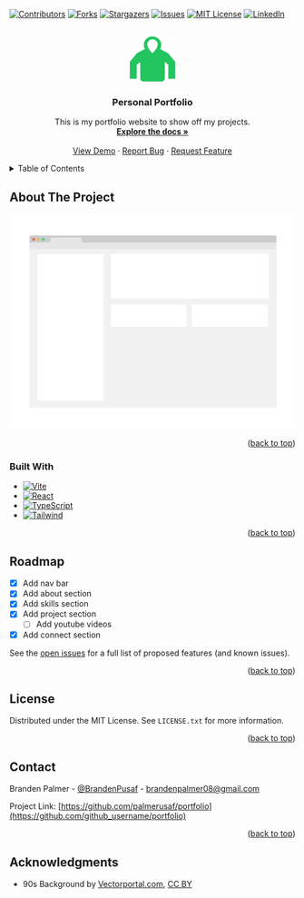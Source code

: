 <!-- Improved compatibility of back to top link: See: https://github.com/othneildrew/Best-README-Template/pull/73 -->

<a name="readme-top"></a>

<!--
*** Thanks for checking out the Best-README-Template. If you have a suggestion
*** that would make this better, please fork the repo and create a pull request
*** or simply open an issue with the tag "enhancement".
*** Don't forget to give the project a star!
*** Thanks again! Now go create something AMAZING! :D
-->

<!-- PROJECT SHIELDS -->
<!--
*** I'm using markdown "reference style" links for readability.
*** Reference links are enclosed in brackets [ ] instead of parentheses ( ).
*** See the bottom of this document for the declaration of the reference variables
*** for contributors-url, forks-url, etc. This is an optional, concise syntax you may use.
*** https://www.markdownguide.org/basic-syntax/#reference-style-links
-->

[![Contributors][contributors-shield]][contributors-url]
[![Forks][forks-shield]][forks-url]
[![Stargazers][stars-shield]][stars-url]
[![Issues][issues-shield]][issues-url]
[![MIT License][license-shield]][license-url]
[![LinkedIn][linkedin-shield]][linkedin-url]

<!-- PROJECT LOGO -->
<br />
<div align="center">
  <a href="https://github.com/palmerusaf/portfolio">
    <img src="./public/hoodie.svg" alt="Logo" width="80" height="80">
  </a>

<h3 align="center">Personal Portfolio</h3>

  <p align="center">
    This is my portfolio website to show off my projects.
    <br />
    <a href="https://github.com/palmerusaf/portfolio"><strong>Explore the docs »</strong></a>
    <br />
    <br />
    <a href="https://brandenpalmer.dev">View Demo</a>
    ·
    <a href="https://github.com/palmerusaf/portfolio/issues">Report Bug</a>
    ·
    <a href="https://github.com/palmerusaf/portfolio/issues">Request Feature</a>
  </p>
</div>

<!-- TABLE OF CONTENTS -->
<details>
  <summary>Table of Contents</summary>
  <ol>
    <li>
      <a href="#about-the-project">About The Project</a>
      <ul>
        <li><a href="#built-with">Built With</a></li>
      </ul>
    </li>
    <li><a href="#roadmap">Roadmap</a></li>
    <li><a href="#license">License</a></li>
    <li><a href="#contact">Contact</a></li>
  </ol>
</details>

<!-- ABOUT THE PROJECT -->

## About The Project

[![Product Name Screen Shot][product-screenshot]](https://example.com)

<p align="right">(<a href="#readme-top">back to top</a>)</p>

### Built With

- [![Vite][Vite.js]][Vite-url]
- [![React][React.js]][React-url]
- [![TypeScript][TypeScript]][TypeScript-url]
- [![Tailwind][Tailwind]][Tailwind-url]

<p align="right">(<a href="#readme-top">back to top</a>)</p>

<!-- GETTING STARTED -->

## Roadmap

- [x] Add nav bar
- [x] Add about section
- [x] Add skills section
- [x] Add project section
  - [ ] Add youtube videos
- [x] Add connect section

See the [open issues](https://github.com/palmerusaf/portfolio/issues) for a full list of proposed features (and known issues).

<p align="right">(<a href="#readme-top">back to top</a>)</p>

<!-- CONTRIBUTING -->

<!-- LICENSE -->

## License

Distributed under the MIT License. See `LICENSE.txt` for more information.

<p align="right">(<a href="#readme-top">back to top</a>)</p>

<!-- CONTACT -->

## Contact

Branden Palmer - [@BrandenPusaf](https://twitter.com/BrandenPusaf) - brandenpalmer08@gmail.com

Project Link: [https://github.com/palmerusaf/portfolio](https://github.com/github_username/portfolio)

<p align="right">(<a href="#readme-top">back to top</a>)</p>

<!-- ACKNOWLEDGMENTS -->

## Acknowledgments

- 90s Background by <a href=" https://www.vectorportal.com" >Vectorportal.com</a>, <a class="external text" href="https://creativecommons.org/licenses/by/4.0/" >CC BY</a>
  <!-- MARKDOWN LINKS & IMAGES -->
  <!-- https://www.markdownguide.org/basic-syntax/#reference-style-links -->

[contributors-shield]: https://img.shields.io/github/contributors/palmerusaf/portfolio.svg?style=for-the-badge
[contributors-url]: https://github.com/palmerusaf/portfolio/graphs/contributors
[forks-shield]: https://img.shields.io/github/forks/palmerusaf/portfolio.svg?style=for-the-badge
[forks-url]: https://github.com/palmerusaf/portfolio/network/members
[stars-shield]: https://img.shields.io/github/stars/palmerusaf/portfolio.svg?style=for-the-badge
[stars-url]: https://github.com/palmerusaf/portfolio/stargazers
[issues-shield]: https://img.shields.io/github/issues/palmerusaf/portfolio.svg?style=for-the-badge
[issues-url]: https://github.com/palmerusaf/portfolio/issues
[license-shield]: https://img.shields.io/github/license/palmerusaf/portfolio.svg?style=for-the-badge
[license-url]: https://github.com/palmerusaf/portfolio/blob/master/LICENSE.txt
[linkedin-shield]: https://img.shields.io/badge/-LinkedIn-black.svg?style=for-the-badge&logo=linkedin&colorB=555
[linkedin-url]: https://linkedin.com/in/branden-palmer
[product-screenshot]: images/screenshot.png
[Next.js]: https://img.shields.io/badge/next.js-000000?style=for-the-badge&logo=nextdotjs&logoColor=white
[Next-url]: https://nextjs.org/
[React.js]: https://img.shields.io/badge/React-20232A?style=for-the-badge&logo=react&logoColor=61DAFB
[React-url]: https://reactjs.org/
[Vite.js]: https://img.shields.io/badge/Vite-B73BFE?style=for-the-badge&logo=vite&logoColor=FFD62E
[Vite-url]: https://vitejs.dev/
[TypeScript]: https://img.shields.io/badge/TypeScript-007ACC?style=for-the-badge&logo=typescript&logoColor=white
[TypeScript-url]: https://www.typescriptlang.org/
[Tailwind]: https://img.shields.io/badge/Tailwind_CSS-38B2AC?style=for-the-badge&logo=tailwind-css&logoColor=white
[Tailwind-url]: https://tailwindcss.com/
